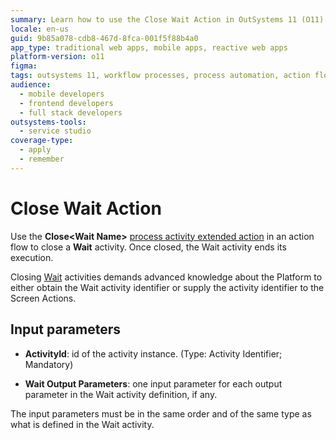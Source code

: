 ```yaml
---
summary: Learn how to use the Close Wait Action in OutSystems 11 (O11) to effectively end a Wait activity in an action flow.
locale: en-us
guid: 9b85a078-cdb8-467d-8fca-001f5f88b4a0
app_type: traditional web apps, mobile apps, reactive web apps
platform-version: o11
figma:
tags: outsystems 11, workflow processes, process automation, action flow control, wait activity management
audience:
  - mobile developers
  - frontend developers
  - full stack developers
outsystems-tools:
  - service studio
coverage-type:
  - apply
  - remember
---
```


# Close Wait Action

Use the **Close&lt;Wait Name&gt;** [process activity extended action](intro.md) in an action flow to close a **Wait** activity. Once closed, the Wait activity ends its execution.

<div class="warning" markdown="1">

Closing [Wait](<../../../ref/lang/auto/class-wait.md>) activities demands advanced knowledge about the Platform to either obtain the Wait activity identifier or supply the activity identifier to the Screen Actions.

</div>

## Input parameters

* **ActivityId**: id of the activity instance. (Type: Activity Identifier; Mandatory)

* **Wait Output Parameters**: one input parameter for each output parameter in the Wait activity definition, if any.

<div class="warning" markdown="1">

The input parameters must be in the same order and of the same type as what is defined in the Wait activity.

</div>

